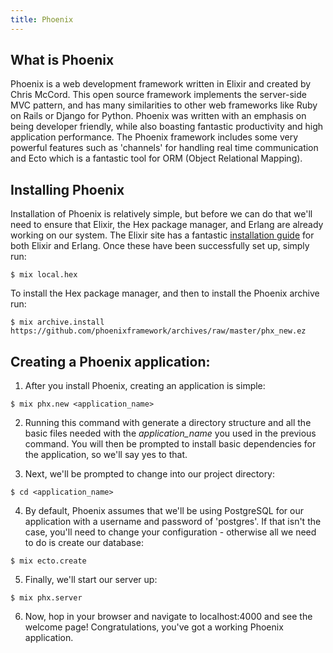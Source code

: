 ```yaml
---
title: Phoenix
---
```


## What is Phoenix
Phoenix is a web development framework written in Elixir and created by Chris McCord.  This open source framework implements the server-side MVC pattern, and has many similarities to other web frameworks like Ruby on Rails or Django for Python. Phoenix was written with an emphasis on being developer friendly, while also boasting fantastic productivity and high application performance. The Phoenix framework includes some very powerful features such as 'channels' for handling real time communication and Ecto which is a fantastic tool for ORM (Object Relational Mapping).

## Installing Phoenix
Installation of Phoenix is relatively simple, but before we can do that we'll need to ensure that Elixir, the Hex package manager, and Erlang are already working on our system. The Elixir site has a fantastic [installation guide](https://elixir-lang.org/install.html) for both Elixir and Erlang. Once these have been successfully set up, simply run:

```shell
$ mix local.hex
```

To install the Hex package manager, and then to install the Phoenix archive run:

```shell
$ mix archive.install https://github.com/phoenixframework/archives/raw/master/phx_new.ez
```
## Creating a Phoenix application:

1. After you install Phoenix, creating an application is simple:
```shell
$ mix phx.new <application_name>
```

2. Running this command with generate a directory structure and all the basic files needed with the *application_name* you used in the previous command. You will then be prompted to install basic dependencies for the application, so we'll say yes to that.

3. Next, we'll be prompted to change into our project directory:
```shell
$ cd <application_name>
```

4. By default, Phoenix assumes that we'll be using PostgreSQL for our application with a username and password of 'postgres'. If that isn't the case, you'll need to change your configuration - otherwise all we need to do is create our database:
```shell
$ mix ecto.create
```

5. Finally, we'll start our server up:
```shell
$ mix phx.server
```

6. Now, hop in your browser and navigate to localhost:4000 and see the welcome page! Congratulations, you've got a working Phoenix application.

